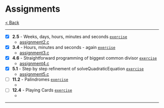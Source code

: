 # Assignments
[< Back](../README.md)

---
- [x] **2.5** - Weeks, days, hours, minutes and seconds [`exercise`](../lecture_02/2_5.c)
    - [assignment2.c](./assignment2.c)
- [x] **3.4** - Hours, minutes and seconds - again [`exercise`](../lecture_03/3_4.c)
    - [assignment3.c](./assignment3.c)
- [x] **4.6** - Straightforward programming of biggest common divisor [`exercise`](../lecture_04/4_6.c)
    - [assignment4.c](./assignment4.c)
- [x] **5.1** - Step by step refinement of solveQuadraticEquation [`exercise`](../lecture_05/5_1.c)
    - [assignment5.c](./assignment5.c)
- [ ] **11.2** - Palindromes [`exercise`](../lecture_10/11_2.c)
    - [](./assignment_10.c)
- [ ] **12.4** - Playing Cards [`exercise`](../lecture_11/12_s4.c)
    - [](./assingment_11.c)
---
